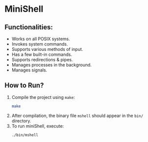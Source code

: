 # MiniShell

## Functionalities:

- Works on all POSIX systems.
- Invokes system commands.
- Supports various methods of input.
- Has a few built-in commands.
- Supports redirections & pipes.
- Manages processes in the background.
- Manages signals.

## How to Run?
1. Compile the project using `make`:
   ```sh
   make
   ```
2. After compilation, the binary file `mshell` should appear in the `bin/` directory.
3. To run miniShell, execute:
   ```sh
   ./bin/mshell
   ```


